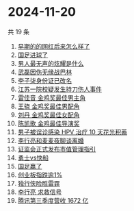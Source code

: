 # 2024-11-20

共 19 条

<!-- BEGIN -->
<!-- 最后更新时间 Wed Nov 20 2024 18:10:58 GMT+0800 (China Standard Time) -->

1. [早期的的网红后来怎么样了](https://www.zhihu.com/search?q=%E6%97%A9%E6%9C%9F%E7%9A%84%E7%9A%84%E7%BD%91%E7%BA%A2%E5%90%8E%E6%9D%A5%E6%80%8E%E4%B9%88%E6%A0%B7%E4%BA%86)
1. [国足进球了](https://www.zhihu.com/search?q=%E5%9B%BD%E8%B6%B3%E8%BF%9B%E7%90%83%E4%BA%86)
1. [男人最无声的炫耀是什么](https://www.zhihu.com/search?q=%E7%94%B7%E4%BA%BA%E6%9C%80%E6%97%A0%E5%A3%B0%E7%9A%84%E7%82%AB%E8%80%80%E6%98%AF%E4%BB%80%E4%B9%88)
1. [武磊因伤无缘战巴林](https://www.zhihu.com/search?q=%E6%AD%A6%E7%A3%8A%E5%9B%A0%E4%BC%A4%E6%97%A0%E7%BC%98%E6%88%98%E5%B7%B4%E6%9E%97)
1. [李子柒身份证已改名](https://www.zhihu.com/search?q=%E6%9D%8E%E5%AD%90%E6%9F%92%E8%BA%AB%E4%BB%BD%E8%AF%81%E5%B7%B2%E6%94%B9%E5%90%8D)
1. [江苏一院校疑发生持刀伤人事件](https://www.zhihu.com/search?q=%E6%B1%9F%E8%8B%8F%E4%B8%80%E9%99%A2%E6%A0%A1%E7%96%91%E5%8F%91%E7%94%9F%E6%8C%81%E5%88%80%E4%BC%A4%E4%BA%BA%E4%BA%8B%E4%BB%B6)
1. [雷佳音 金鸡奖最佳男主角](https://www.zhihu.com/search?q=%E9%9B%B7%E4%BD%B3%E9%9F%B3%20%E9%87%91%E9%B8%A1%E5%A5%96%E6%9C%80%E4%BD%B3%E7%94%B7%E4%B8%BB%E8%A7%92)
1. [王骁 金鸡奖最佳男配角](https://www.zhihu.com/search?q=%E7%8E%8B%E9%AA%81%20%E9%87%91%E9%B8%A1%E5%A5%96%E6%9C%80%E4%BD%B3%E7%94%B7%E9%85%8D%E8%A7%92)
1. [刘丹 金鸡奖最佳女配角](https://www.zhihu.com/search?q=%E5%88%98%E4%B8%B9%20%E9%87%91%E9%B8%A1%E5%A5%96%E6%9C%80%E4%BD%B3%E5%A5%B3%E9%85%8D%E8%A7%92)
1. [陈凯歌 金鸡最佳导演奖](https://www.zhihu.com/search?q=%E9%99%88%E5%87%AF%E6%AD%8C%20%E9%87%91%E9%B8%A1%E6%9C%80%E4%BD%B3%E5%AF%BC%E6%BC%94%E5%A5%96)
1. [男子被误诊感染 HPV 治疗 10 天花光积蓄](https://www.zhihu.com/search?q=%E7%94%B7%E5%AD%90%E8%A2%AB%E8%AF%AF%E8%AF%8A%E6%84%9F%E6%9F%93%20HPV%20%E6%B2%BB%E7%96%97%2010%20%E5%A4%A9%E8%8A%B1%E5%85%89%E7%A7%AF%E8%93%84)
1. [李行亮和麦麦夜聊谈离婚](https://www.zhihu.com/search?q=%E6%9D%8E%E8%A1%8C%E4%BA%AE%E5%92%8C%E9%BA%A6%E9%BA%A6%E5%A4%9C%E8%81%8A%E8%B0%88%E7%A6%BB%E5%A9%9A)
1. [证监会正式发布市值管理指引](https://www.zhihu.com/search?q=%E8%AF%81%E7%9B%91%E4%BC%9A%E6%AD%A3%E5%BC%8F%E5%8F%91%E5%B8%83%E5%B8%82%E5%80%BC%E7%AE%A1%E7%90%86%E6%8C%87%E5%BC%95)
1. [勇士vs快船](https://www.zhihu.com/search?q=%E5%8B%87%E5%A3%ABvs%E5%BF%AB%E8%88%B9)
1. [国足赢了](https://www.zhihu.com/search?q=%E5%9B%BD%E8%B6%B3%E8%B5%A2%E4%BA%86)
1. [创业板指跌逾1%](https://www.zhihu.com/search?q=%E5%88%9B%E4%B8%9A%E6%9D%BF%E6%8C%87%E8%B7%8C%E9%80%BE1%25)
1. [独行侠险胜雷霆](https://www.zhihu.com/search?q=%E7%8B%AC%E8%A1%8C%E4%BE%A0%E9%99%A9%E8%83%9C%E9%9B%B7%E9%9C%86)
1. [李行亮 求救信号](https://www.zhihu.com/search?q=%E6%9D%8E%E8%A1%8C%E4%BA%AE%20%E6%B1%82%E6%95%91%E4%BF%A1%E5%8F%B7)
1. [腾讯第三季度营收 1672 亿](https://www.zhihu.com/search?q=%E8%85%BE%E8%AE%AF%E7%AC%AC%E4%B8%89%E5%AD%A3%E5%BA%A6%E8%90%A5%E6%94%B6%201672%20%E4%BA%BF)

<!-- END -->
